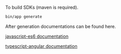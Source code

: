To build SDKs (maven is required).

```bash
bin/app generate
```

After generation documentations can be found here.

[javascript-es6 documentation](javascript-es6/README.md)

[typescript-angular documentation](typescript-angular/README.md)
